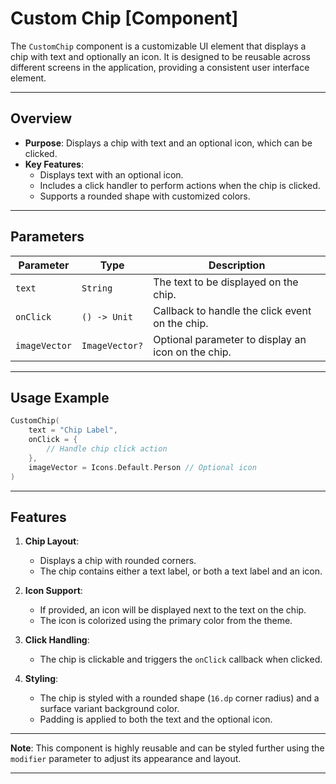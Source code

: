# Custom Chip [Component]

The `CustomChip` component is a customizable UI element that displays a chip with text and optionally an icon. It is designed to be reusable across different screens in the application, providing a consistent user interface element.

---

## Overview

- **Purpose**: Displays a chip with text and an optional icon, which can be clicked.
- **Key Features**:
    - Displays text with an optional icon.
    - Includes a click handler to perform actions when the chip is clicked.
    - Supports a rounded shape with customized colors.

---

## Parameters

| Parameter     | Type           | Description                                        |
|---------------|----------------|----------------------------------------------------|
| `text`        | `String`       | The text to be displayed on the chip.              |
| `onClick`     | `() -> Unit`   | Callback to handle the click event on the chip.    |
| `imageVector` | `ImageVector?` | Optional parameter to display an icon on the chip. |

---

## Usage Example

```kotlin
CustomChip(
    text = "Chip Label",
    onClick = { 
        // Handle chip click action
    },
    imageVector = Icons.Default.Person // Optional icon
)
```

---

## Features

1. **Chip Layout**:
    - Displays a chip with rounded corners.
    - The chip contains either a text label, or both a text label and an icon.

2. **Icon Support**:
    - If provided, an icon will be displayed next to the text on the chip.
    - The icon is colorized using the primary color from the theme.

3. **Click Handling**:
    - The chip is clickable and triggers the `onClick` callback when clicked.

4. **Styling**:
    - The chip is styled with a rounded shape (`16.dp` corner radius) and a surface variant background color.
    - Padding is applied to both the text and the optional icon.

---

**Note**: This component is highly reusable and can be styled further using the `modifier` parameter to adjust its appearance and layout.

---

